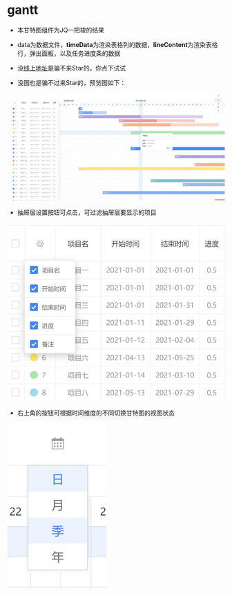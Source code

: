 # gantt

* 本甘特图组件为JQ一把梭的结果
* data为数据文件，<b>timeData</b>为渲染表格列的数据，<b>lineContent</b>为渲染表格行，弹出面板，以及任务进度条的数据
* 没[线上地址](http://ernongxizhu.gitee.io/gantt/)是骗不来Star的，你点下试试

* 没图也是骗不过来Star的，预览图如下：

![Image text](./intro/1.png)

* 抽屉层设置按钮可点击，可过滤抽屉层要显示的项目

![Image text](./intro/2.png)

* 右上角的按钮可根据时间维度的不同切换甘特图的视图状态

![Image text](./intro/3.png)